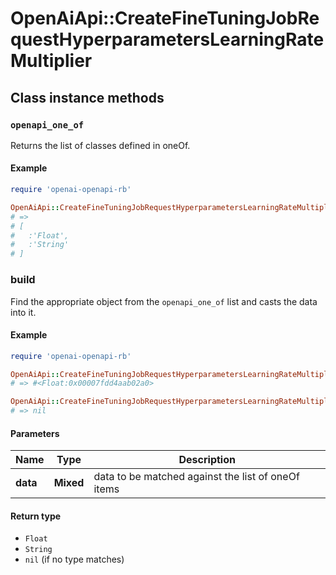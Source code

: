 # OpenAiApi::CreateFineTuningJobRequestHyperparametersLearningRateMultiplier

## Class instance methods

### `openapi_one_of`

Returns the list of classes defined in oneOf.

#### Example

```ruby
require 'openai-openapi-rb'

OpenAiApi::CreateFineTuningJobRequestHyperparametersLearningRateMultiplier.openapi_one_of
# =>
# [
#   :'Float',
#   :'String'
# ]
```

### build

Find the appropriate object from the `openapi_one_of` list and casts the data into it.

#### Example

```ruby
require 'openai-openapi-rb'

OpenAiApi::CreateFineTuningJobRequestHyperparametersLearningRateMultiplier.build(data)
# => #<Float:0x00007fdd4aab02a0>

OpenAiApi::CreateFineTuningJobRequestHyperparametersLearningRateMultiplier.build(data_that_doesnt_match)
# => nil
```

#### Parameters

| Name | Type | Description |
| ---- | ---- | ----------- |
| **data** | **Mixed** | data to be matched against the list of oneOf items |

#### Return type

- `Float`
- `String`
- `nil` (if no type matches)

